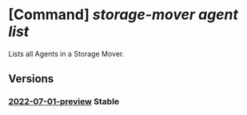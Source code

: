 # [Command] _storage-mover agent list_

Lists all Agents in a Storage Mover.

## Versions

### [2022-07-01-preview](/Resources/mgmt-plane/L3N1YnNjcmlwdGlvbnMve30vcmVzb3VyY2Vncm91cHMve30vcHJvdmlkZXJzL21pY3Jvc29mdC5zdG9yYWdlbW92ZXIvc3RvcmFnZW1vdmVycy97fS9hZ2VudHM=/2022-07-01-preview.xml) **Stable**

<!-- mgmt-plane /subscriptions/{}/resourcegroups/{}/providers/microsoft.storagemover/storagemovers/{}/agents 2022-07-01-preview -->
